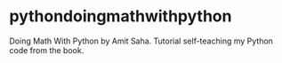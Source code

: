 # pythondoingmathwithpython
Doing Math With Python by Amit Saha. Tutorial self-teaching my Python code from the book.

